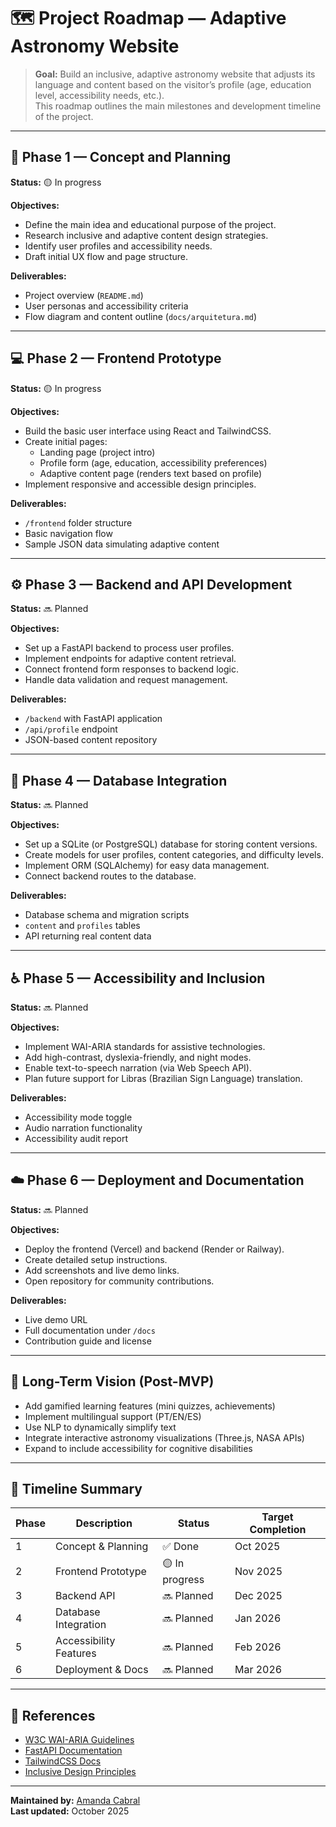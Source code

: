 # 🗺️ Project Roadmap — Adaptive Astronomy Website

> **Goal:** Build an inclusive, adaptive astronomy website that adjusts its language and content based on the visitor’s profile (age, education level, accessibility needs, etc.).  
> This roadmap outlines the main milestones and development timeline of the project.

---

## 🚀 Phase 1 — Concept and Planning
**Status:** 🟡 In progress

**Objectives:**
- Define the main idea and educational purpose of the project.
- Research inclusive and adaptive content design strategies.
- Identify user profiles and accessibility needs.
- Draft initial UX flow and page structure.

**Deliverables:**
- Project overview (`README.md`)
- User personas and accessibility criteria
- Flow diagram and content outline (`docs/arquitetura.md`)

---

## 💻 Phase 2 — Frontend Prototype
**Status:** 🟡 In progress

**Objectives:**
- Build the basic user interface using React and TailwindCSS.
- Create initial pages:
  - Landing page (project intro)
  - Profile form (age, education, accessibility preferences)
  - Adaptive content page (renders text based on profile)
- Implement responsive and accessible design principles.

**Deliverables:**
- `/frontend` folder structure
- Basic navigation flow
- Sample JSON data simulating adaptive content

---

## ⚙️ Phase 3 — Backend and API Development
**Status:** 🔜 Planned

**Objectives:**
- Set up a FastAPI backend to process user profiles.
- Implement endpoints for adaptive content retrieval.
- Connect frontend form responses to backend logic.
- Handle data validation and request management.

**Deliverables:**
- `/backend` with FastAPI application
- `/api/profile` endpoint
- JSON-based content repository

---

## 🧠 Phase 4 — Database Integration
**Status:** 🔜 Planned

**Objectives:**
- Set up a SQLite (or PostgreSQL) database for storing content versions.
- Create models for user profiles, content categories, and difficulty levels.
- Implement ORM (SQLAlchemy) for easy data management.
- Connect backend routes to the database.

**Deliverables:**
- Database schema and migration scripts
- `content` and `profiles` tables
- API returning real content data

---

## ♿ Phase 5 — Accessibility and Inclusion
**Status:** 🔜 Planned

**Objectives:**
- Implement WAI-ARIA standards for assistive technologies.
- Add high-contrast, dyslexia-friendly, and night modes.
- Enable text-to-speech narration (via Web Speech API).
- Plan future support for Libras (Brazilian Sign Language) translation.

**Deliverables:**
- Accessibility mode toggle
- Audio narration functionality
- Accessibility audit report

---

## ☁️ Phase 6 — Deployment and Documentation
**Status:** 🔜 Planned

**Objectives:**
- Deploy the frontend (Vercel) and backend (Render or Railway).
- Create detailed setup instructions.
- Add screenshots and live demo links.
- Open repository for community contributions.

**Deliverables:**
- Live demo URL
- Full documentation under `/docs`
- Contribution guide and license

---

## 🧩 Long-Term Vision (Post-MVP)
- Add gamified learning features (mini quizzes, achievements)
- Implement multilingual support (PT/EN/ES)
- Use NLP to dynamically simplify text
- Integrate interactive astronomy visualizations (Three.js, NASA APIs)
- Expand to include accessibility for cognitive disabilities

---

## 📅 Timeline Summary

| Phase | Description | Status | Target Completion |
|-------|--------------|--------|------------------|
| 1 | Concept & Planning | ✅ Done | Oct 2025 |
| 2 | Frontend Prototype | 🟡 In progress | Nov 2025 |
| 3 | Backend API | 🔜 Planned | Dec 2025 |
| 4 | Database Integration | 🔜 Planned | Jan 2026 |
| 5 | Accessibility Features | 🔜 Planned | Feb 2026 |
| 6 | Deployment & Docs | 🔜 Planned | Mar 2026 |

---

## 📎 References
- [W3C WAI-ARIA Guidelines](https://www.w3.org/WAI/standards-guidelines/aria/)
- [FastAPI Documentation](https://fastapi.tiangolo.com/)
- [TailwindCSS Docs](https://tailwindcss.com/)
- [Inclusive Design Principles](https://inclusivedesignprinciples.org/)

---

**Maintained by:** [Amanda Cabral](https://github.com/amandacabral)  
**Last updated:** October 2025
